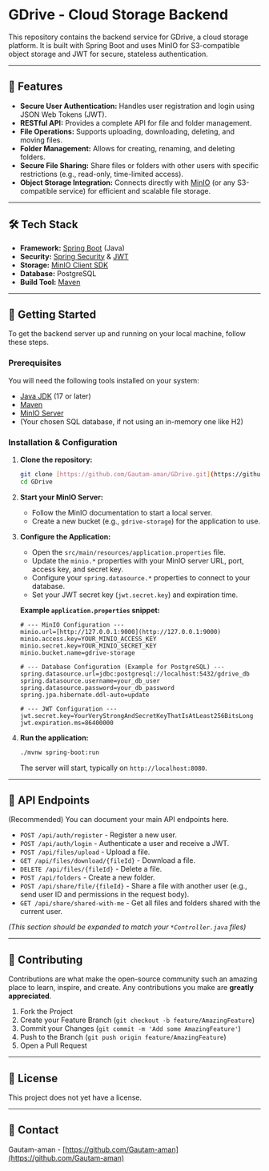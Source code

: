 # GDrive - Cloud Storage Backend

This repository contains the backend service for GDrive, a cloud storage platform. It is built with Spring Boot and uses MinIO for S3-compatible object storage and JWT for secure, stateless authentication.

---

## 🚀 Features

* **Secure User Authentication:** Handles user registration and login using JSON Web Tokens (JWT).
* **RESTful API:** Provides a complete API for file and folder management.
* **File Operations:** Supports uploading, downloading, deleting, and moving files.
* **Folder Management:** Allows for creating, renaming, and deleting folders.
* **Secure File Sharing:** Share files or folders with other users with specific restrictions (e.g., read-only, time-limited access).
* **Object Storage Integration:** Connects directly with [MinIO](https://min.io/) (or any S3-compatible service) for efficient and scalable file storage.

---

## 🛠️ Tech Stack

* **Framework:** [Spring Boot](https://spring.io/projects/spring-boot) (Java)
* **Security:** [Spring Security](https://spring.io/projects/spring-security) & [JWT](https://jwt.io/)
* **Storage:** [MinIO Client SDK](https://min.io/docs/minio/linux/developers/java.html)
* **Database:** PostgreSQL
* **Build Tool:** [Maven](https://maven.apache.org/)

---

## 🏁 Getting Started

To get the backend server up and running on your local machine, follow these steps.

### Prerequisites

You will need the following tools installed on your system:
* [Java JDK](https://www.oracle.com/java/technologies/downloads/) (17 or later)
* [Maven](https://maven.apache.org/download.cgi)
* [MinIO Server](https://min.io/docs/minio/linux/operations/installation.html)
* (Your chosen SQL database, if not using an in-memory one like H2)

### Installation & Configuration

1.  **Clone the repository:**
    ```sh
    git clone [https://github.com/Gautam-aman/GDrive.git](https://github.com/Gautam-aman/GDrive.git)
    cd GDrive
    ```

2.  **Start your MinIO Server:**
    * Follow the MinIO documentation to start a local server.
    * Create a new bucket (e.g., `gdrive-storage`) for the application to use.

3.  **Configure the Application:**
    * Open the `src/main/resources/application.properties` file.
    * Update the `minio.*` properties with your MinIO server URL, port, access key, and secret key.
    * Configure your `spring.datasource.*` properties to connect to your database.
    * Set your JWT secret key (`jwt.secret.key`) and expiration time.

    **Example `application.properties` snippet:**
    ```properties
    # --- MinIO Configuration ---
    minio.url=[http://127.0.0.1:9000](http://127.0.0.1:9000)
    minio.access.key=YOUR_MINIO_ACCESS_KEY
    minio.secret.key=YOUR_MINIO_SECRET_KEY
    minio.bucket.name=gdrive-storage
    
    # --- Database Configuration (Example for PostgreSQL) ---
    spring.datasource.url=jdbc:postgresql://localhost:5432/gdrive_db
    spring.datasource.username=your_db_user
    spring.datasource.password=your_db_password
    spring.jpa.hibernate.ddl-auto=update
    
    # --- JWT Configuration ---
    jwt.secret.key=YourVeryStrongAndSecretKeyThatIsAtLeast256BitsLong
    jwt.expiration.ms=86400000
    ```

4.  **Run the application:**
    ```sh
    ./mvnw spring-boot:run
    ```
    The server will start, typically on `http://localhost:8080`.

---

## 📖 API Endpoints

(Recommended) You can document your main API endpoints here.

* `POST /api/auth/register` - Register a new user.
* `POST /api/auth/login` - Authenticate a user and receive a JWT.
* `POST /api/files/upload` - Upload a file.
* `GET /api/files/download/{fileId}` - Download a file.
* `DELETE /api/files/{fileId}` - Delete a file.
* `POST /api/folders` - Create a new folder.
* `POST /api/share/file/{fileId}` - Share a file with another user (e.g., send user ID and permissions in the request body).
* `GET /api/share/shared-with-me` - Get all files and folders shared with the current user.

*(This section should be expanded to match your `*Controller.java` files)*

---

## 🤝 Contributing

Contributions are what make the open-source community such an amazing place to learn, inspire, and create. Any contributions you make are **greatly appreciated**.

1.  Fork the Project
2.  Create your Feature Branch (`git checkout -b feature/AmazingFeature`)
3.  Commit your Changes (`git commit -m 'Add some AmazingFeature'`)
4.  Push to the Branch (`git push origin feature/AmazingFeature`)
5.  Open a Pull Request

---

## 📄 License

This project does not yet have a license. 

---

## 👤 Contact

Gautam-aman - [https://github.com/Gautam-aman](https://github.com/Gautam-aman)
